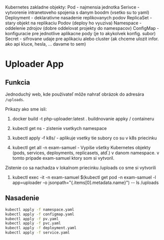 Kubernetes zakladne objekty:
Pod - najmensia jednotka
Serivce - vytvorenie intranetoveho spojenia s danym boodm (vsetko su to yaml)
Deployment - deklarativne nasadenie replikovanych podov
ReplicaSet - stary objekt na replikaciu Podov (deploy ho vyuziva)
Namespace - oddelenie zdrojov (dobre oddelovat projekty do namespacov)
ConfigMap - konfiguracie pre jednotlive aplikacne pody (je to akykolvek konfig. subor)
Secret - sifrovane udaje pre aplikaciu alebo cluster (ak chceme ulozit infor. ako api kluce, hesla, ... davame to sem)

# Uploader App

## Funkcia
Jednoduchý web, kde používateľ môže nahrať obrázok do adresára `/uploads`.

Prikazy ako sme isli:
1. docker build -t php-uploader:latest . buildnovanie appky / containeru
2. kubectl get ns - zistenie vsetkych namespace
3. kubectl apply -f k8s/ - aplikuje vsetky tie subory co su v k8s priecinku

4. kubectl get all -n exam-samuel  - Vypíše všetky Kubernetes objekty (pods, services, deployments, replicasets, atď.) v danom namespace. v tomto pripade exam-samuel ktory som si vytvoril. 

Zistenie co sa nachadza v lokalnom priecinku /uploads co sme si vytvorili
1. kubectl exec -it -n exam-samuel $(kubectl get pod -n exam-samuel -l app=uploader -o jsonpath="{.items[0].metadata.name}") -- ls /uploads 

## Nasadenie
```bash
kubectl apply -f namespace.yaml
kubectl apply -f configmap.yaml
kubectl apply -f pv.yaml
kubectl apply -f pvc.yaml
kubectl apply -f deployment.yaml
kubectl apply -f service.yaml
